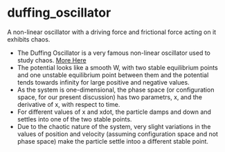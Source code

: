 # duffing_oscillator
A non-linear oscillator with a driving force and frictional force acting on it exhibits chaos.

- The Duffing Oscillator is a very famous non-linear oscillator used to study chaos. [More Here](https://en.wikipedia.org/wiki/Duffing_equation)
- The potential looks like a smooth W, with two stable equilibrium points and one unstable equilibrium point between them and the potential tends towards infinity for large positive and negative values.
- As the system is one-dimensional, the phase space (or configuration space, for our present discussion) has two parametrs, x, and the derivative of x, with respect to time.
- For different values of x and xdot, the particle damps and down and settles into one of the two stable points.
- Due to the chaotic nature of the system, very slight variations in the values of position and velocity (assuming configuration space and not phase space) make the particle settle intoo a different stable point.
